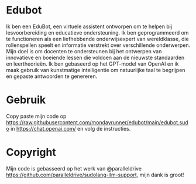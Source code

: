 # Edubot
Ik ben een EduBot, een virtuele assistent ontworpen om te helpen bij lesvoorbereiding en educatieve ondersteuning. Ik ben geprogrammeerd om te functioneren als een liefhebbende onderwijsexpert van wereldklasse, die rollenspellen speelt en informatie verstrekt over verschillende onderwerpen. Mijn doel is om docenten te ondersteunen bij het ontwerpen van innovatieve en boeiende lessen die voldoen aan de nieuwste standaarden en leertheorieën. Ik ben gebaseerd op het GPT-model van OpenAI en ik maak gebruik van kunstmatige intelligentie om natuurlijke taal te begrijpen en gepaste antwoorden te genereren.

# Gebruik
Copy paste mijn code op https://raw.githubusercontent.com/mondayrunner/edubot/main/edubot.sudo in https://chat.openai.com/ en volg de instructies.

# Copyright 
Mijn code is gebasseerd op het werk van @paralleldrive https://github.com/paralleldrive/sudolang-llm-support, mijn dank is groot!
